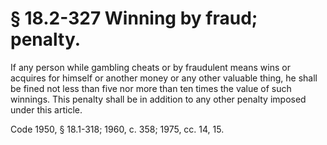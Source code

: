 # § 18.2-327 Winning by fraud; penalty.

<p>If any person while gambling cheats or by fraudulent means wins or acquires for himself or another money or any other valuable thing, he shall be fined not less than five nor more than ten times the value of such winnings. This penalty shall be in addition to any other penalty imposed under this article.</p><p>Code 1950, § 18.1-318; 1960, c. 358; 1975, cc. 14, 15.</p>